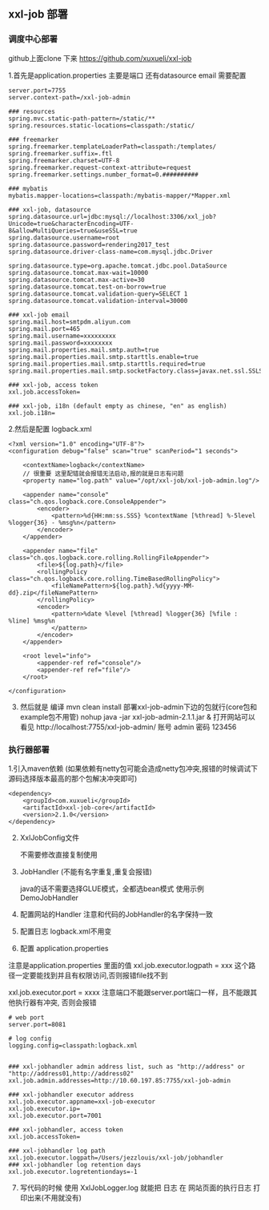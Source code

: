 ## xxl-job 部署

### 调度中心部署

github上面clone 下来 https://github.com/xuxueli/xxl-job

1.首先是application.properties
主要是端口 还有datasource email 需要配置

    server.port=7755 
    server.context-path=/xxl-job-admin
    
    ### resources
    spring.mvc.static-path-pattern=/static/**
    spring.resources.static-locations=classpath:/static/
    
    ### freemarker
    spring.freemarker.templateLoaderPath=classpath:/templates/
    spring.freemarker.suffix=.ftl
    spring.freemarker.charset=UTF-8
    spring.freemarker.request-context-attribute=request
    spring.freemarker.settings.number_format=0.##########
    
    ### mybatis
    mybatis.mapper-locations=classpath:/mybatis-mapper/*Mapper.xml
    
    ### xxl-job, datasource
    spring.datasource.url=jdbc:mysql://localhost:3306/xxl_job?Unicode=true&characterEncoding=UTF-8&allowMultiQueries=true&useSSL=true 
    spring.datasource.username=root
    spring.datasource.password=rendering2017_test 
    spring.datasource.driver-class-name=com.mysql.jdbc.Driver
    
    spring.datasource.type=org.apache.tomcat.jdbc.pool.DataSource
    spring.datasource.tomcat.max-wait=10000
    spring.datasource.tomcat.max-active=30
    spring.datasource.tomcat.test-on-borrow=true
    spring.datasource.tomcat.validation-query=SELECT 1
    spring.datasource.tomcat.validation-interval=30000
    
    ### xxl-job email
    spring.mail.host=smtpdm.aliyun.com 
    spring.mail.port=465 
    spring.mail.username=xxxxxxxxx 
    spring.mail.password=xxxxxxxx 
    spring.mail.properties.mail.smtp.auth=true 
    spring.mail.properties.mail.smtp.starttls.enable=true 
    spring.mail.properties.mail.smtp.starttls.required=true 
    spring.mail.properties.mail.smtp.socketFactory.class=javax.net.ssl.SSLSocketFactory 
   
    ### xxl-job, access token
    xxl.job.accessToken=
    
    ### xxl-job, i18n (default empty as chinese, "en" as english)
    xxl.job.i18n=
    
2.然后是配置 logback.xml

    <?xml version="1.0" encoding="UTF-8"?>
    <configuration debug="false" scan="true" scanPeriod="1 seconds">
    
        <contextName>logback</contextName>
        // 很重要 这里配错就会报错无法启动,报的就是日志有问题
        <property name="log.path" value="/opt/xxl-job/xxl-job-admin.log"/>
    
        <appender name="console" class="ch.qos.logback.core.ConsoleAppender">
            <encoder>
                <pattern>%d{HH:mm:ss.SSS} %contextName [%thread] %-5level %logger{36} - %msg%n</pattern>
            </encoder>
        </appender>
    
        <appender name="file" class="ch.qos.logback.core.rolling.RollingFileAppender">
            <file>${log.path}</file>
            <rollingPolicy class="ch.qos.logback.core.rolling.TimeBasedRollingPolicy">
                <fileNamePattern>${log.path}.%d{yyyy-MM-dd}.zip</fileNamePattern>
            </rollingPolicy>
            <encoder>
                <pattern>%date %level [%thread] %logger{36} [%file : %line] %msg%n
                </pattern>
            </encoder>
        </appender>
    
        <root level="info">
            <appender-ref ref="console"/>
            <appender-ref ref="file"/>
        </root>
    
    </configuration>

3. 然后就是 编译 mvn clean install 
           部署xxl-job-admin下边的包就行(core包和example包不用管) nohup java -jar xxl-job-admin-2.1.1.jar &
           打开网站可以看见 http://localhost:7755/xxl-job-admin/  账号 admin 密码 123456
           
### 执行器部署

1.引入maven依赖 (如果依赖有netty包可能会造成netty包冲突,报错的时候调试下源码选择版本最高的那个包解决冲突即可)
    
    <dependency>
        <groupId>com.xuxueli</groupId>
        <artifactId>xxl-job-core</artifactId>
        <version>2.1.0</version>
    </dependency>
    
2. XxlJobConfig文件
    
    不需要修改直接复制使用
    
3. JobHandler (不能有名字重复,重复会报错)
    
    java的话不需要选择GLUE模式，全都选bean模式 使用示例 DemoJobHandler    
    
4. 配置网站的Handler 注意和代码的JobHandler的名字保持一致

5. 配置日志 logback.xml不用变

6. 配置 application.properties

注意是application.properties 里面的值   xxl.job.executor.logpath = xxx 这个路径一定要能找到并且有权限访问,否则报错file找不到

xxl.job.executor.port = xxxx 注意端口不能跟server.port端口一样，且不能跟其他执行器有冲突, 否则会报错

    # web port
    server.port=8081
    
    # log config
    logging.config=classpath:logback.xml
    
    
    ### xxl-jobhandler admin address list, such as "http://address" or "http://address01,http://address02"
    xxl.job.admin.addresses=http://10.60.197.85:7755/xxl-job-admin
    
    ### xxl-jobhandler executor address
    xxl.job.executor.appname=xxl-job-executor
    xxl.job.executor.ip=
    xxl.job.executor.port=7001
    
    ### xxl-jobhandler, access token
    xxl.job.accessToken=
    
    ### xxl-jobhandler log path
    xxl.job.executor.logpath=/Users/jezzlouis/xxl-job/jobhandler
    ### xxl-jobhandler log retention days
    xxl.job.executor.logretentiondays=-1
 
 7. 写代码的时候 使用 XxlJobLogger.log 就能把 日志 在 网站页面的执行日志 打印出来(不用就没有)   